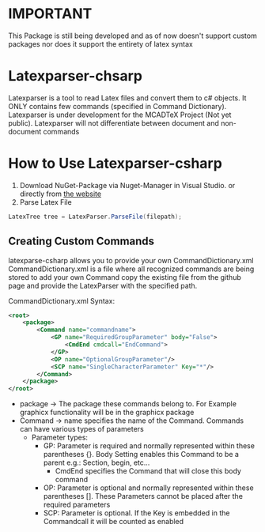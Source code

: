 # IMPORTANT
This Package is still being developed and as of now doesn't support custom packages nor does it support the entirety of latex syntax

# Latexparser-chsarp
Latexparser is a tool to read Latex files and convert them to c# objects. It ONLY contains few commands (specified in Command Dictionary).
Latexparser is under development for the MCADTeX Project (Not yet public).
Latexparser will not differentiate between document and non-document commands

# How to Use Latexparser-csharp
1. Download NuGet-Package via Nuget-Manager in Visual Studio. or directly from  [the website](https://www.nuget.org/packages/latexparse-csharp/)
2. Parse Latex File
```cs
LatexTree tree = LatexParser.ParseFile(filepath);
```

## Creating Custom Commands
latexparse-csharp allows you to provide your own CommandDictionary.xml
CommandDictionary.xml is a file where all recognized commands are being stored to add your own Command copy the existing file from the github page and provide the LatexParser with the specified path. 

CommandDictionary.xml Syntax:
```xml
<root>
    <package>
        <Command name="commandname">
            <GP name="RequiredGroupParameter" body="False">
                <CmdEnd cmdcall="EndCommand">
            </GP>
            <OP name="OptionalGroupParameter"/>
            <SCP name="SingleCharacterParameter" Key="*"/>
        </Command>
    </package>
</root>
```
- package -> The package these commands belong to. For Example graphicx functionality will be in the graphicx package
- Command -> name specifies the name of the Command. Commands can have various types of parameters
    * Parameter types:
        * GP: Parameter is required and normally represented within these parentheses {}. Body Setting enables this Command to be a parent e.g.: Section, begin, etc...
            - CmdEnd specifies the Command that will close this body command
        * OP: Parameter is optional and normally represented within these parentheses []. These Parameters cannot be placed after the required parameters
        * SCP: Parameter is optional. If the  Key is embedded in the Commandcall it will be counted as enabled
